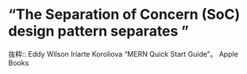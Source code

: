 # “The Separation of Concern (SoC) design pattern separates ”

抜粋:: Eddy Wilson Iriarte Koroliova  “MERN Quick Start Guide”。 Apple Books  
